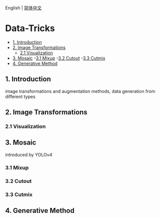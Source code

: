 English | [简体中文](README_ch.md)

# Data-Tricks

- [1. Introduction](#1-introduction)
- [2. Image Transformations](#2-Image-Transformations)
  - [2.1 Visualization](#21-Visualization)
- [3. Mosaic](#3-Mosaic)
  -[3.1 Mixup](#31-Mixup)
  -[3.2 Cutout](#32-Cutout)
  -[3.3 Cutmix](#33-Cutmix)
- [4. Generative Method](#4-Generative-Method)

## 1. Introduction

image transformations and augmentation methods, data generation from different types


## 2. Image Transformations

### 2.1 Visualization

## 3. Mosaic

introduced by YOLOv4

### 3.1 Mixup

### 3.2 Cutout

### 3.3 Cutmix

## 4. Generative Method
